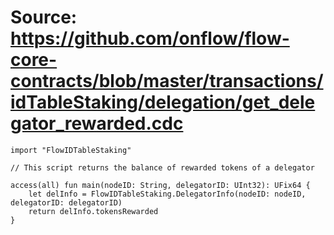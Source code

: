 # Source: https://github.com/onflow/flow-core-contracts/blob/master/transactions/idTableStaking/delegation/get_delegator_rewarded.cdc

```
import "FlowIDTableStaking"

// This script returns the balance of rewarded tokens of a delegator

access(all) fun main(nodeID: String, delegatorID: UInt32): UFix64 {
    let delInfo = FlowIDTableStaking.DelegatorInfo(nodeID: nodeID, delegatorID: delegatorID)
    return delInfo.tokensRewarded
}
```